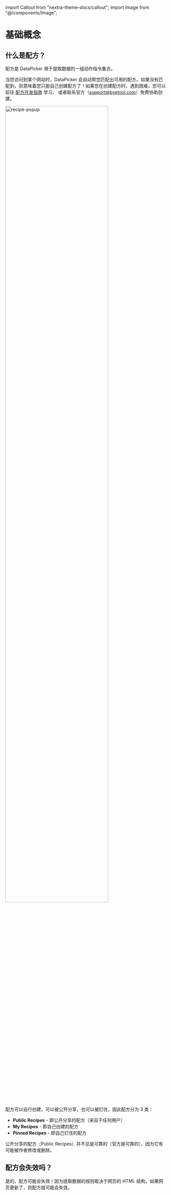 import Callout from "nextra-theme-docs/callout";
import Image from "@/components/Image";

# 基础概念

## 什么是配方？

配方是 DataPicker 用于提取数据的一组动作指令集合。

当您访问到某个网站时，DataPicker 会自动帮您匹配出可用的配方。如果没有匹配到，则意味着您只能自己创建配方了！如果您在创建配方时，遇到困难，您可以前往 [配方开发指南](/zh-CN/docs/recipe-development/main-flows) 学习， 或者联系官方（support@byetool.com）免费协助创建。

<Image src="/screenshots/recipe-popup.png" width="80%" height="auto" alt="recipe-popup" center />

配方可以自行创建，可以被公开分享，也可以被钉住，因此配方分为 3 类：

- **Public Recipes** - 即公开分享的配方（来自于任何用户）
- **My Recipes** - 即自己创建的配方
- **Pinned Recipes** - 即自己钉住的配方

<Callout emoji="⚠️">
公开分享的配方（Public Recipes）并不总是可靠的（官方是可靠的），因为它有可能被作者修改或删除。
</Callout>

## 配方会失效吗？

是的，配方可能会失效！因为提取数据的规则取决于网页的 HTML 结构，如果网页更新了，则配方就可能会失效。

